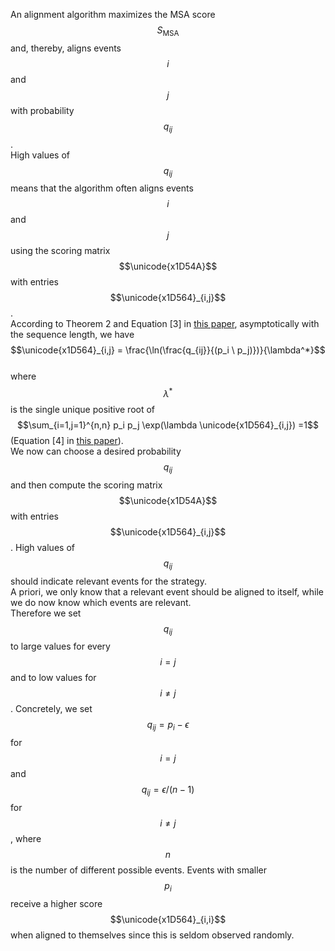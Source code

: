 An alignment algorithm maximizes the MSA score $$S_{\mathrm{MSA}}$$ and, thereby, aligns events $$i$$ and $$j$$ with probability $$q_{ij}$$.  
High values of $$q_{ij}$$ means that the algorithm often aligns events $$i$$ and $$j$$ using the scoring matrix $$\unicode{x1D54A}$$ with entries $$\unicode{x1D564}_{i,j}$$.  
According to Theorem 2 and Equation \[3\] in [this paper](https://www.ncbi.nlm.nih.gov/pmc/articles/PMC53667), asymptotically with the sequence length, we have  
$$\unicode{x1D564}_{i,j} = \frac{\ln(\frac{q_{ij}}{(p_i \ p_j)})}{\lambda^*}$$  
where $$\lambda^*$$ is the single unique positive root of $$\sum_{i=1,j=1}^{n,n} p_i p_j \exp(\lambda \unicode{x1D564}_{i,j}) =1$$ (Equation \[4\] in [this paper](https://www.ncbi.nlm.nih.gov/pmc/articles/PMC53667)).  
We now can choose a desired probability $$q_{ij}$$ and then
compute the scoring matrix $$\unicode{x1D54A}$$ with entries $$\unicode{x1D564}_{i,j}$$. High values of $$q_{ij}$$ should indicate relevant events for the strategy.  
A priori, we only know that a relevant event should
be aligned to itself, while we do now know which events are
relevant.  
Therefore we set $$q_{ij}$$ to large values for every $$i=j$$ 
and to low values for $$i\not=j$$.
Concretely, we set
$$q_{ij}=p_i-\epsilon$$ for $$i=j$$ and $$q_{ij}=\epsilon/(n-1)$$ for $$i\not=j$$,
where $$n$$ is the number of different possible events.
Events with smaller $$p_i$$
receive a higher score $$\unicode{x1D564}_{i,i}$$ when aligned to themselves since
this is seldom observed randomly.